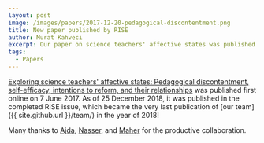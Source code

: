 ```yaml
---
layout: post
image: /images/papers/2017-12-20-pedagogical-discontentment.png
title: New paper published by RISE
author: Murat Kahveci
excerpt: Our paper on science teachers' affective states was published in the latest RISE issue.
tags: 
  - Papers 
---
```

[Exploring science teachers' affective states: Pedagogical discontentment, self-efficacy, intentions to reform, and their relationships](/qra) was published first online on 7 June 2017. As of 25 December 2018, it was published in the completed RISE issue, which became the very last publication of [our team]({{ site.github.url }}/team/) in the year of 2018!

Many thanks to [Ajda](/ajda), [Nasser](/nasser), and [Maher](/maher) for the productive collaboration.
